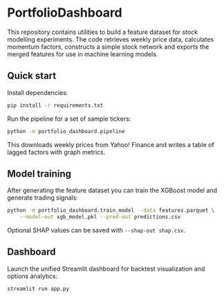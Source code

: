 # PortfolioDashboard

This repository contains utilities to build a feature dataset for
stock modelling experiments. The code retrieves weekly price data,
calculates momentum factors, constructs a simple stock network and
exports the merged features for use in machine learning models.

## Quick start

Install dependencies:

```bash
pip install -r requirements.txt
```

Run the pipeline for a set of sample tickers:

```bash
python -m portfolio_dashboard.pipeline
```

This downloads weekly prices from Yahoo! Finance and writes a table of
lagged factors with graph metrics.



## Model training

After generating the feature dataset you can train the XGBoost model and generate trading signals:

```bash
python -m portfolio_dashboard.train_model --data features.parquet \
    --model-out xgb_model.pkl --pred-out predictions.csv
```

Optional SHAP values can be saved with `--shap-out shap.csv`.

## Dashboard

Launch the unified Streamlit dashboard for backtest visualization and options
analytics:

```bash
streamlit run app.py
```
